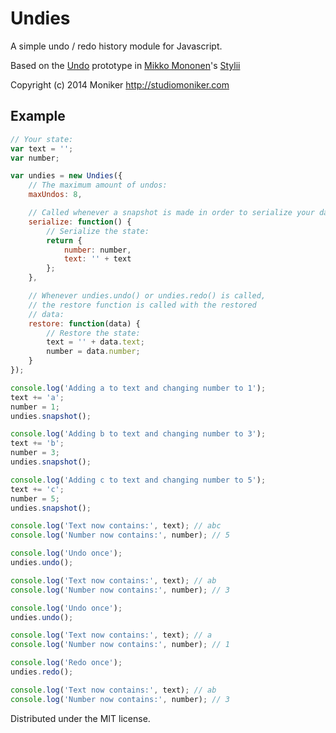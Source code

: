 Undies
======

A simple undo / redo history module for Javascript.

Based on the [Undo](https://github.com/memononen/stylii/blob/master/js/editor.js#L2) prototype in [Mikko Mononen](https://github.com/memononen/)'s [Stylii](https://github.com/memononen/stylii/)

Copyright (c) 2014 Moniker
http://studiomoniker.com

## Example

```javascript
// Your state:
var text = '';
var number;

var undies = new Undies({
    // The maximum amount of undos:
    maxUndos: 8,

    // Called whenever a snapshot is made in order to serialize your data:
    serialize: function() {
        // Serialize the state:
        return {
            number: number,
            text: '' + text
        };
    },

    // Whenever undies.undo() or undies.redo() is called,
    // the restore function is called with the restored
    // data:
    restore: function(data) {
        // Restore the state:
        text = '' + data.text;
        number = data.number;
    }
});

console.log('Adding a to text and changing number to 1');
text += 'a';
number = 1;
undies.snapshot();

console.log('Adding b to text and changing number to 3');
text += 'b';
number = 3;
undies.snapshot();

console.log('Adding c to text and changing number to 5');
text += 'c';
number = 5;
undies.snapshot();

console.log('Text now contains:', text); // abc
console.log('Number now contains:', number); // 5

console.log('Undo once');
undies.undo();

console.log('Text now contains:', text); // ab
console.log('Number now contains:', number); // 3

console.log('Undo once');
undies.undo();

console.log('Text now contains:', text); // a
console.log('Number now contains:', number); // 1

console.log('Redo once');
undies.redo();

console.log('Text now contains:', text); // ab
console.log('Number now contains:', number); // 3

```

Distributed under the MIT license.
